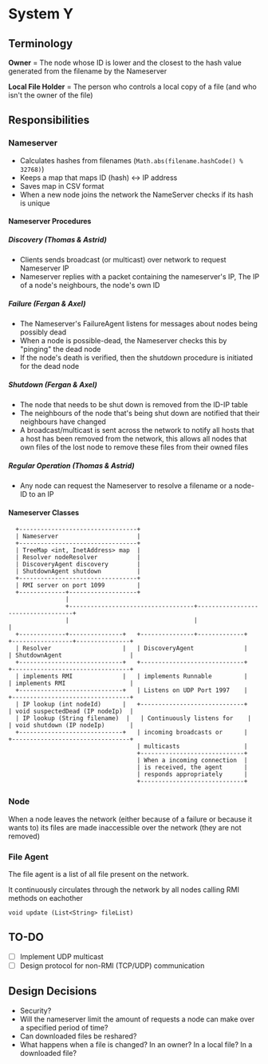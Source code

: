 #   System Y
##  Terminology
**Owner** = The node whose ID is lower and the closest to the hash value generated from the filename by the Nameserver

**Local File Holder** = The person who controls a local copy of a file (and who isn't the owner of the file)

##  Responsibilities
### Nameserver
-   Calculates hashes from filenames (`Math.abs(filename.hashCode() % 32768)`)
-   Keeps a map that maps ID (hash) <-> IP address
-   Saves map in CSV format
-   When a new node joins the network the NameServer checks if its hash is unique

####  Nameserver Procedures
##### Discovery (Thomas & Astrid)
-   Clients sends broadcast (or multicast) over network to request Nameserver IP
-   Nameserver replies with a packet containing the nameserver's IP, The IP of a node's neighbours, the node's own ID

##### Failure (Fergan & Axel)
-   The Nameserver's FailureAgent listens for messages about nodes being possibly dead
-   When a node is possible-dead, the Nameserver checks this by "pinging" the dead node
-   If the node's death is verified, then the shutdown procedure is initiated for the dead node

##### Shutdown (Fergan & Axel)
-   The node that needs to be shut down is removed from the ID-IP table
-   The neighbours of the node that's being shut down are notified that their neighbours have changed
-   A broadcast/multicast is sent across the network to notify all hosts that a host has been removed from the network, this allows all nodes that own files of the lost node to remove these files from their owned files

##### Regular Operation (Thomas & Astrid)
-   Any node can request the Nameserver to resolve a filename or a node-ID to an IP

####  Nameserver Classes
```
  +---------------------------------+
  | Nameserver                      |
  +---------------------------------+
  | TreeMap <int, InetAddress> map  |
  | Resolver nodeResolver           |
  | DiscoveryAgent discovery        |
  | ShutdownAgent shutdown          |
  +---------------------------------+
  | RMI server on port 1099         |
  +-------------+-------------------+
                |
                +-----------------------------------+-----------------------------------+
                |                                   |                                   |
  +-------------+---------------+   +---------------+-------------+   +-----------------+---------------+
  | Resolver                    |   | DiscoveryAgent              |   | ShutdownAgent                   |
  +-----------------------------+   +-----------------------------+   +---------------------------------+
  | implements RMI              |   | implements Runnable         |   | implements RMI                  |
  +-----------------------------+   | Listens on UDP Port 1997    |   +---------------------------------+
  | IP lookup (int nodeId)      |   +-----------------------------+   | void suspectedDead (IP nodeIp)  |
  | IP lookup (String filename)  |   | Continuously listens for    |   | void shutdown (IP nodeIp)       |
  +-----------------------------+   | incoming broadcasts or      |   +---------------------------------+
                                    | multicasts                  |   
                                    +-----------------------------+
                                    | When a incoming connection  |
                                    | is received, the agent      |
                                    | responds appropriately      |
                                    +-----------------------------+
```

### Node
When a node leaves the network (either because of a failure or because it wants to) its files are made inaccessible over the network (they are not removed)

### File Agent
The file agent is a list of all file present on the network.

It continuously circulates through the network by all nodes calling RMI methods on eachother

`void update (List<String> fileList)`

## TO-DO
- [ ] Implement UDP multicast
- [ ]  Design protocol for non-RMI (TCP/UDP) communication

## Design Decisions
- Security?
- Will the nameserver limit the amount of requests a node can make over a specified period of time?
- Can downloaded files be reshared?
- What happens when a file is changed? In an owner? In a local file? In a downloaded file?
